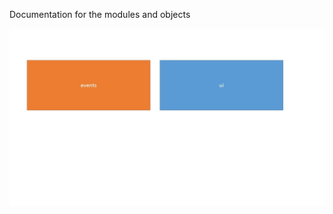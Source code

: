 Documentation for the modules and objects

<img src="https://github.com/franckEinstein90/bambi/blob/master/documentation/developers/logical%20divisions.jpg?raw=true">

